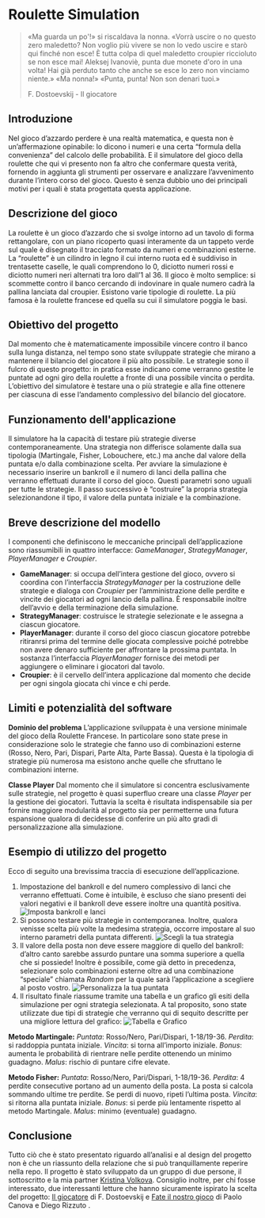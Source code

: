 # Roulette Simulation

>«Ma guarda un po'!» si riscaldava la nonna. «Vorrà uscire o no questo zero maledetto? Non voglio più vivere se non lo vedo uscire e starò qui finché non esce! È tutta colpa di quel maledetto croupier riccioluto se non esce mai! Aleksej Ivanoviè, punta due monete d'oro in una volta! Hai già perduto tanto che anche se esce lo zero non vinciamo niente.»
«Ma nonna!»
«Punta, punta! Non son denari tuoi.»
>
>F. Dostoevskij - Il giocatore 


## Introduzione 

Nel gioco d’azzardo perdere è una realtà matematica, e questa non è un’affermazione opinabile: lo dicono i numeri e una certa “formula della convenienza” del calcolo delle probabilità. E il simulatore del gioco della roulette che qui vi presento non fa altro che confermare questa verità, fornendo in aggiunta gli strumenti per osservare e analizzare l’avvenimento durante l’intero corso del gioco. Questo è senza dubbio uno dei principali motivi per i quali è stata progettata questa applicazione.

## Descrizione del gioco

La roulette è un gioco d’azzardo che si svolge intorno ad un tavolo di forma rettangolare, con un piano ricoperto quasi interamente da un tappeto verde sul quale è disegnato il tracciato formato da numeri e combinazioni esterne. La “roulette” è un cilindro in legno il cui interno ruota ed è suddiviso in trentasette caselle, le quali comprendono lo 0, diciotto numeri rossi e diciotto numeri neri alternati tra loro dall’1 al 36. Il gioco è molto semplice: si scommette contro il banco cercando di indovinare in quale numero cadrà la pallina lanciata dal croupier. Esistono varie tipologie di roulette. La più famosa è la roulette francese ed quella su cui il simulatore poggia le basi.

## Obiettivo del progetto

Dal momento che è matematicamente impossibile vincere contro il banco sulla lunga distanza, nel tempo sono state sviluppate strategie che mirano a mantenere il bilancio del giocatore il più alto possibile. Le strategie sono il fulcro di questo progetto: in pratica esse indicano come verranno gestite le puntate ad ogni giro della roulette a fronte di una possibile vincita o perdita. L’obiettivo del simulatore è testare una o più strategie e alla fine ottenere per ciascuna di esse l’andamento complessivo del bilancio del giocatore.

## Funzionamento dell'applicazione

Il simulatore ha la capacità di testare più strategie diverse contemporaneamente. Una strategia non differisce solamente dalla sua tipologia (Martingale, Fisher, Lobouchere, etc.) ma anche dal valore della puntata e/o dalla combinazione scelta. Per avviare la simulazione è necessario inserire un bankroll e il numero di lanci della pallina che verranno effettuati durante il corso del gioco. Questi parametri sono uguali per tutte le strategie. Il passo successivo è “costruire” la propria strategia selezionandone il tipo, il valore della puntata iniziale e la combinazione.

## Breve descrizione del modello

I componenti che definiscono le meccaniche principali dell’applicazione sono riassumibili in quattro interfacce: _GameManager_, _StrategyManager_, _PlayerManager_ e _Croupier_.

- **GameManager**: si occupa dell’intera gestione del gioco, ovvero si coordina con l’interfaccia _StrategyManager_ per la costruzione delle strategie e dialoga con _Croupier_ per l’amministrazione delle perdite e vincite dei giocatori ad ogni lancio della pallina. È responsabile inoltre dell’avvio e della terminazione della simulazione.
-  **StrategyManager**: costruisce le strategie selezionate e le assegna a ciascun giocatore.
- **PlayerManager**: durante il corso del gioco ciascun giocatore potrebbe ritiranrsi prima del termine delle giocata complessive poiché potrebbe non avere denaro sufficiente per affrontare la prossima puntata. In sostanza l’interfaccia _PlayerManager_ fornisce dei metodi per aggiungere o eliminare i giocatori dal tavolo.
- **Croupier**: è il cervello dell’intera applicazione dal momento che decide per ogni singola giocata chi vince e chi perde.

## Limiti e potenzialità del software
**Dominio del problema**
L’applicazione sviluppata è una versione minimale del gioco della Roulette Francese. In particolare sono state prese in considerazione solo le strategie che fanno uso di combinazioni esterne (Rosso, Nero, Pari, Dispari, Parte Alta, Parte Bassa). Questa è la tipologia di strategie più numerosa ma esistono anche quelle che sfruttano le combinazioni interne.

**Classe Player**
Dal momento che il simulatore si concentra esclusivamente sulle strategie, nel progetto è quasi superfluo creare una classe _Player_ per la gestione dei giocatori. Tuttavia la scelta è risultata indispensabile sia per fornire maggiore modularità al progetto sia per permetterne una futura espansione qualora di decidesse di conferire un più alto gradi di personalizzazione alla simulazione.

## Esempio di utilizzo del progetto

Ecco di seguito una brevissima traccia di esecuzione dell’applicazione.

1.  Impostazione del bankroll e del numero complessivo di lanci che verranno effettuati. Come è intuibile, è escluso che siano presenti dei valori negativi e il bankroll deve essere inoltre una quantità positiva.
![Imposta bankroll e lanci](image/bankroll_page)
2. Si possono testare più strategie in contemporanea. Inoltre, qualora venisse scelta più volte la medesima strategia, occorre impostare al suo interno parametri della puntata differenti.
![Scegli la tua strategia](image/choose_your_strategy)
3. Il valore della posta non deve essere maggiore di quello del bankroll: d’altro canto sarebbe assurdo puntare una somma superiore a quella che si possiede! Inoltre è possibile, come già detto in precedenza, selezionare solo combinazioni esterne oltre ad una combinazione “speciale” chiamata _Random_ per la quale sarà l’applicazione a scegliere al posto vostro.
![Personalizza la tua puntata](image/make_your_bet)
4. Il risultato finale riassume tramite una tabella e un grafico gli esiti della simulazione per ogni strategia selezionata. A tal proposito, sono state utilizzate due tipi di strategie che verranno qui di sequito descritte per una migliore lettura del grafico:
![Tabella e Grafico](image/see_best_strategy)

**Metodo Martingale:**
_Puntata_: Rosso/Nero, Pari/Dispari, 1-18/19-36.
_Perdita_: si raddoppia puntata iniziale.
_Vincita_: si torna all’importo iniziale.
_Bonus_: aumenta le probabilità di rientrare nelle perdite ottenendo un minimo guadagno.
_Malus_: rischio di puntare cifre elevate.

**Metodo Fisher:**
_Puntata_: Rosso/Nero, Pari/Dispari, 1-18/19-36.
_Perdita_: 4 perdite consecutive portano ad un aumento della posta. La posta si calcola sommando ultime tre perdite. Se perdi di nuovo, ripeti l’ultima posta.
_Vincita_: si ritorna alla puntata iniziale.
_Bonus_: si perde più lentamente rispetto al metodo Martingale.
_Malus_: minimo (eventuale) guadagno.

## Conclusione
Tutto ciò che è stato presentato riguardo all’analisi e al design del progetto non è che un riassunto della relazione che si può tranquillamente reperire nella repo. Il progetto è stato sviluppato da un gruppo di due persone, il sottoscritto e la mia partner [Kristina Volkova]([https://github.com/volkovalolka](https://github.com/volkovalolka)). Consiglio inoltre, per chi fosse interessato, due interessanti letture che hanno sicuramente ispirato la scelta del progetto: [Il giocatore]([https://www.google.it/books/edition/Il_giocatore_Mondadori/qc2pCwAAQBAJ?hl=it&gbpv=1&dq=Il+giocatore+Fedor&printsec=frontcover](https://www.google.it/books/edition/Il_giocatore_Mondadori/qc2pCwAAQBAJ?hl=it&gbpv=1&dq=Il+giocatore+Fedor&printsec=frontcover))  di F. Dostoevskij e [Fate il nostro gioco]([https://books.google.it/books/about/Fate_il_nostro_gioco.html?id=zG1uDwAAQBAJ&source=kp_book_description&redir_esc=y](https://books.google.it/books/about/Fate_il_nostro_gioco.html?id=zG1uDwAAQBAJ&source=kp_book_description&redir_esc=y)) di Paolo Canova e Diego Rizzuto .


